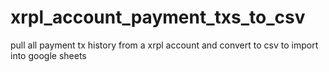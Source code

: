 # xrpl_account_payment_txs_to_csv
pull all payment tx history from a xrpl account and convert to csv to import into google sheets
